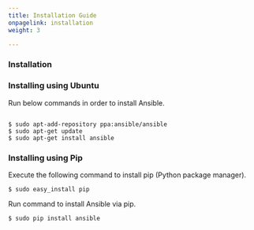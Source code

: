 ```yaml
---
title: Installation Guide
onpagelink: installation
weight: 3

---
```


### Installation

### Installing using Ubuntu

Run below commands in order to install Ansible.

 ```

$ sudo apt-add-repository ppa:ansible/ansible
$ sudo apt-get update
$ sudo apt-get install ansible

```

### Installing using Pip

Execute the following command to install pip (Python package manager).

 ```
$ sudo easy_install pip
```

Run command to install Ansible via pip.

 ```
$ sudo pip install ansible
```
